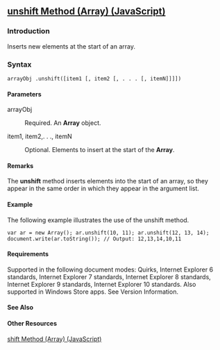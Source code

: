 ## [unshift Method (Array) (JavaScript)](unshift-Method__Array.html)

### Introduction 

 Inserts new elements at the start of an array.

### Syntax 

```
arrayObj .unshift([item1 [, item2 [, . . . [, itemN]]]])
```

#### Parameters 

<div id="sectionSection0" class="section" name="collapseableSection" style="" expanded="true">
  <dl class="authored">
    <dt>
      <span class="parameter" sdata="paramReference" xmlns:util="util">arrayObj</span>
    </dt>
    <dd>
      <p xmlns:util="util">
        Required. An <b>Array</b> object.
      </p>
    </dd>
    <dt>
      <span class="parameter" sdata="paramReference" xmlns:util="util">item1, item2,. . ., itemN</span>
    </dt>
    <dd>
      <p xmlns:util="util">
        Optional. Elements to insert at the start of the <b>Array</b>.
      </p>
    </dd>
  </dl>
</div>

#### Remarks 

<div id="languageReferenceRemarksSection" class="section" name="collapseableSection" style="">
  <p xmlns:util="util">
    The <b>unshift</b> method inserts elements into the start of an array, so they appear in the same order in which they appear in the argument list.
  </p>
</div>

#### Example 

<p xmlns:util="util">
  The following example illustrates the use of the <span sdata="langKeyword" value="unshift"><span class="keyword">unshift</span></span> method.
</p>

```
var ar = new Array(); ar.unshift(10, 11); ar.unshift(12, 13, 14); document.write(ar.toString()); // Output: 12,13,14,10,11
```

#### Requirements 

<div id="requirementsTitleSection" class="section" name="collapseableSection" style="">
  <p xmlns:util="util"></p>
  <p>
    Supported in the following document modes: Quirks, Internet Explorer 6 standards, Internet Explorer 7 standards, Internet Explorer 8 standards, Internet Explorer 9 standards, Internet Explorer 10
    standards. Also supported in Windows Store apps. See Version Information.
  </p>
</div>

#### See Also 

<div id="seeAlsoSection" class="section" name="collapseableSection" style="">
  <h4 class="subHeading">
    Other Resources
  </h4>
  <div class="seeAlsoStyle">
    <span sdata="link" xmlns:util="util"><a href="f33baec5-f67e-4760-b7c1-553727bd0423.htm">shift Method (Array) (JavaScript)</a></span>
  </div>
</div>

